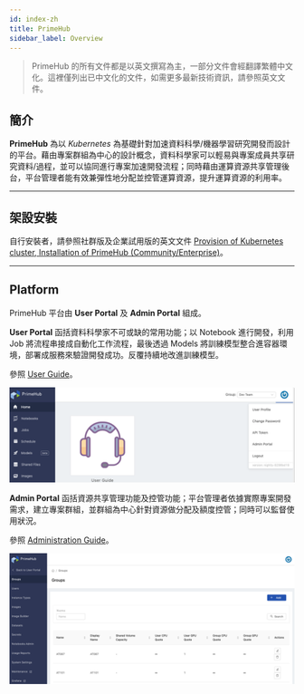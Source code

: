 ```yaml
---
id: index-zh
title: PrimeHub
sidebar_label: Overview
---
```


>PrimeHub 的所有文件都是以英文撰寫為主，一部分文件會經翻譯繁體中文化。這裡僅列出已中文化的文件，如需更多最新技術資訊，請參照英文文件。

## 簡介

**PrimeHub** 為以 *Kubernetes* 為基礎針對加速資料科學/機器學習研究開發而設計的平台。藉由專案群組為中心的設計概念，資料科學家可以輕易與專案成員共享研究資料/過程，並可以協同進行專案加速開發流程；同時藉由運算資源共享管理後台，平台管理者能有效兼彈性地分配並控管運算資源，提升運算資源的利用率。

---

## 架設安裝

自行安裝者，請參照社群版及企業試用版的英文文件 [Provision of Kubernetes cluster, Installation of PrimeHub (Community/Enterprise)](dev-introduction)。

---

## Platform

PrimeHub 平台由 **User Portal** 及 **Admin Portal** 組成。

**User Portal** 函括資料科學家不可或缺的常用功能；以 Notebook 進行開發，利用 Job 將流程串接成自動化工作流程，最後透過 Models 將訓練模型整合進容器環境，部署成服務來驗證開發成功。反覆持續地改進訓練模型。

參照 [User Guide](zh-tw/quickstart/login-portal-user)。

![](assets/v33-landing-user.png)

**Admin Portal** 函括資源共享管理功能及控管功能；平台管理者依據實際專案開發需求，建立專案群組，並群組為中心針對資源做分配及額度控管；同時可以監督使用狀況。

參照 [Administration Guide](zh-tw/quickstart/login-portal-admin)。

![](assets/v3-admin-portal_v31.png)
